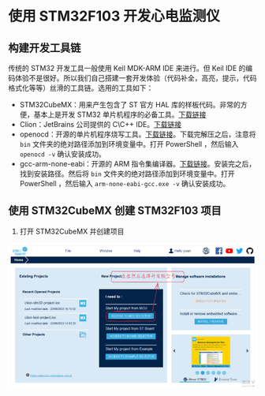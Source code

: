 # 使用 STM32F103 开发心电监测仪

## 构建开发工具链

传统的 STM32 开发工具一般使用 Keil MDK-ARM IDE 来进行。但 Keil IDE 的编码体验不是很好。所以我们自己搭建一套开发体验（代码补全，高亮，提示，代码格式化等等）丝滑的工具链。选用的工具如下：

- STM32CubeMX：用来产生包含了 ST 官方 HAL 库的样板代码。非常的方便，基本上是开发 STM32 单片机程序的必备工具。[下载链接](https://www.st.com/zh/development-tools/stm32cubemx.html#overview)
- Clion：JetBrains 公司提供的 C\C++ IDE。[下载链接](https://www.jetbrains.com/clion/)
- openocd：开源的单片机程序烧写工具。[下载链接](https://gnutoolchains.com/arm-eabi/openocd/)。下载完解压之后，注意将 `bin` 文件夹的绝对路径添加到环境变量中。打开 PowerShell ，然后输入 `openocd -v` 确认安装成功。
- gcc-arm-none-eabi：开源的 ARM 指令集编译器。[下载链接](https://developer.arm.com/-/media/Files/downloads/gnu-rm/10.3-2021.10/gcc-arm-none-eabi-10.3-2021.10-win32.exe?rev=29bb46cfa0434fbda93abb33c1d480e6&hash=B2C5AAE07841929A0D0BF460896D6E52)。安装完之后，找到安装路径。然后将 `bin` 文件夹的绝对路径添加到环境变量中。打开 PowerShell ，然后输入 `arm-none-eabi-gcc.exe -v` 确认安装成功。

## 使用 STM32CubeMX 创建 STM32F103 项目

1. 打开 STM32CubeMX 并创建项目

![](images/STM32CubeMX开始界面.png)